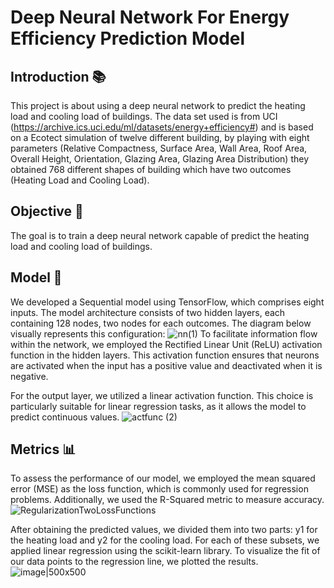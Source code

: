 # Deep Neural Network For Energy Efficiency Prediction Model 

## Introduction 📚

This project is about using a deep neural network to predict the heating load and cooling load of buildings. The data set used is from UCI (https://archive.ics.uci.edu/ml/datasets/energy+efficiency#) and is based on a Ecotect simulation of twelve different building, by playing with eight parameters (Relative Compactness, Surface Area, Wall Area, Roof Area, Overall Height, Orientation, Glazing Area, Glazing Area Distribution) they obtained 768 different shapes of building which have two outcomes (Heating Load and Cooling Load).
 
## Objective 🎯 
The goal is to train a  deep neural network capable of predict the heating load and cooling load of buildings.

## Model 🤖
We developed a Sequential model using TensorFlow, which comprises eight inputs. The model architecture consists of two hidden layers, each containing 128 nodes, two nodes for each outcomes. The diagram below visually represents this configuration:
![nn(1)](https://github.com/EdAkh/DNN_Energy_Efficiency_Model/assets/98283423/68a81897-b999-4568-9baa-aaa1711e5fbc)
To facilitate information flow within the network, we employed the Rectified Linear Unit (ReLU) activation function in the hidden layers. This activation function ensures that neurons are activated when the input has a positive value and deactivated when it is negative.

For the output layer, we utilized a linear activation function. This choice is particularly suitable for linear regression tasks, as it allows the model to predict continuous values.
![actfunc (2)](https://github.com/EdAkh/RNN_Energy_Efficiency_Model/assets/98283423/be17f847-6c9c-4feb-8f90-832ec35a1dc6)

## Metrics 📊
To assess the performance of our model, we employed the mean squared error (MSE) as the loss function, which is commonly used for regression problems. Additionally, we used the R-Squared metric to measure accuracy.
![RegularizationTwoLossFunctions](https://github.com/EdAkh/RNN_Energy_Efficiency_Model/assets/98283423/b516d605-ff56-4b22-a7c5-92e1ecfb2a0c)


After obtaining the predicted values, we divided them into two parts: y1 for the heating load and y2 for the cooling load. For each of these subsets, we applied linear regression using the scikit-learn library. To visualize the fit of our data points to the regression line, we plotted the results.
![image|500x500](https://github.com/EdAkh/RNN_Energy_Efficiency_Model/assets/98283423/2e414e1b-98f5-4632-b372-6a3e7c5e9a2d)

